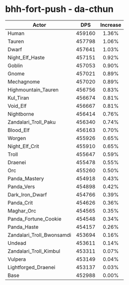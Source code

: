 # bhh-fort-push - da-cthun
| Actor | DPS | Increase |
|---|:---:|:---:|
|Human|459160|1.36%|
|Tauren|457798|1.06%|
|Dwarf|457641|1.03%|
|Night_Elf_Haste|457151|0.92%|
|Goblin|457053|0.90%|
|Gnome|457021|0.89%|
|Mechagnome|457020|0.89%|
|Highmountain_Tauren|456756|0.83%|
|Kul_Tiran|456674|0.81%|
|Void_Elf|456667|0.81%|
|Nightborne|456414|0.76%|
|Zandalari_Troll_Paku|456340|0.74%|
|Blood_Elf|456163|0.70%|
|Worgen|455926|0.65%|
|Night_Elf_Crit|455910|0.65%|
|Troll|455647|0.59%|
|Draenei|455478|0.55%|
|Orc|455260|0.50%|
|Panda_Mastery|454918|0.43%|
|Panda_Vers|454898|0.42%|
|Dark_Iron_Dwarf|454766|0.39%|
|Panda_Crit|454626|0.36%|
|Maghar_Orc|454565|0.35%|
|Panda_Fortune_Cookie|454548|0.34%|
|Panda_Haste|454157|0.26%|
|Zandalari_Troll_Bwonsamdi|453694|0.16%|
|Undead|453611|0.14%|
|Zandalari_Troll_Kimbul|453311|0.07%|
|Vulpera|453149|0.04%|
|Lightforged_Draenei|453137|0.03%|
|Base|452988|0.00%|
